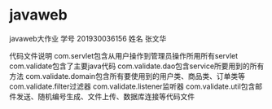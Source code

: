 # javaweb
javaweb大作业
学号 201930036156 
姓名 张文华

代码文件说明
com.servlet包含从用户操作到管理员操作所用所有servlet
com.validate包含了主要java代码
com.validate.dao包含service所要用到的所有方法
com.validate.domain包含所有要使用到的用户类、商品类、订单类等
com.validate.filter过滤器
com.validate.listener监听器
com.validate.util包含邮件发送、随机编号生成、文件上传、数据库连接等代码文件
